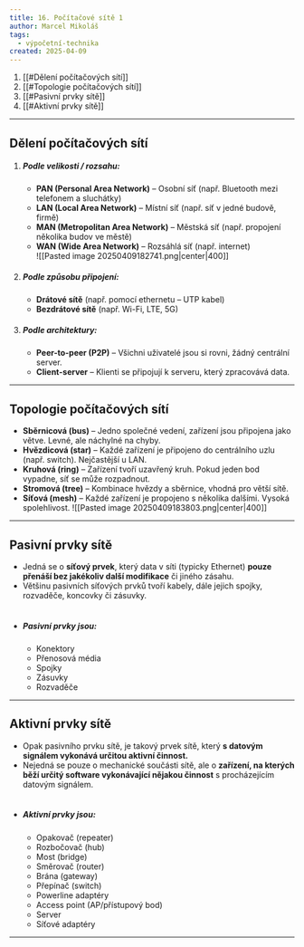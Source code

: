 ```yaml
---
title: 16. Počítačové sítě 1
author: Marcel Mikoláš
tags:
  - výpočetní-technika
created: 2025-04-09
---
```

1. [[#Dělení počítačových sítí]]
2. [[#Topologie počítačových sítí]]
3. [[#Pasivní prvky sítě]]
4. [[#Aktivní prvky sítě]]
---

## Dělení počítačových sítí
 1. ##### Podle velikosti / rozsahu:
	* **PAN (Personal Area Network)** – Osobní síť (např. Bluetooth mezi telefonem a sluchátky)
	* **LAN (Local Area Network)** – Místní síť (např. síť v jedné budově, firmě)
	* **MAN (Metropolitan Area Network)** – Městská síť (např. propojení několika budov ve městě)
	* **WAN (Wide Area Network)** – Rozsáhlá síť (např. internet)  
	![[Pasted image 20250409182741.png|center|400]]

2. ##### Podle způsobu připojení:
	* **Drátové sítě** (např. pomocí ethernetu – UTP kabel)
	* **Bezdrátové sítě** (např. Wi-Fi, LTE, 5G)

3. ##### Podle architektury:
	* **Peer-to-peer (P2P)** – Všichni uživatelé jsou si rovni, žádný centrální server.
	* **Client-server** – Klienti se připojují k serveru, který zpracovává data.


---

## Topologie počítačových sítí
* **Sběrnicová (bus)** – Jedno společné vedení, zařízení jsou připojena jako větve. Levné, ale náchylné na chyby.
* **Hvězdicová (star)** – Každé zařízení je připojeno do centrálního uzlu (např. switch). Nejčastější u LAN.
* **Kruhová (ring)** – Zařízení tvoří uzavřený kruh. Pokud jeden bod vypadne, síť se může rozpadnout.
* **Stromová (tree)** – Kombinace hvězdy a sběrnice, vhodná pro větší sítě.
* **Síťová (mesh)** – Každé zařízení je propojeno s několika dalšími. Vysoká spolehlivost.
![[Pasted image 20250409183803.png|center|400]]
---

## Pasivní prvky sítě
* Jedná se o **síťový prvek**, který data v síti (typicky Ethernet) **pouze přenáší bez jakékoliv další modifikace** či jiného zásahu. 
* Většinu pasivních síťových prvků tvoří kabely, dále jejich spojky, rozvaděče, koncovky či zásuvky.
<br><br>
* ##### Pasivní prvky jsou:
	* Konektory
	* Přenosová média
	* Spojky
	* Zásuvky
	* Rozvaděče
---

## Aktivní prvky sítě
* Opak pasivního prvku sítě, je takový prvek sítě, který **s datovým signálem vykonává určitou aktivní činnost.**
* Nejedná se pouze o mechanické součásti sítě, ale o **zařízení, na kterých běží určitý software vykonávající nějakou činnost** s procházejícím datovým signálem.
<br><br>
* ##### Aktivní prvky jsou:
	* Opakovač (repeater)
	* Rozbočovač (hub)
	* Most (bridge)
	* Směrovač (router)
	* Brána (gateway)
	* Přepínač (switch)
	* Powerline adaptéry
	* Access point (AP/přístupový bod)
	* Server
	* Síťové adaptéry
---